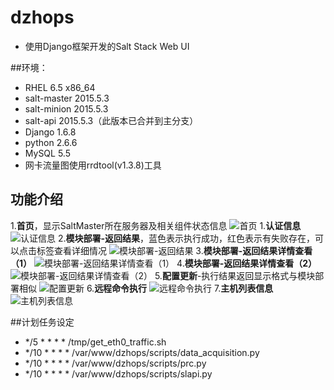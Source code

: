 # dzhops   
+ 使用Django框架开发的Salt Stack Web UI   

##环境：
+ RHEL 6.5 x86_64
+ salt-master 2015.5.3    
+ salt-minion 2015.5.3      
+ salt-api 2015.5.3（此版本已合并到主分支）     
+ Django 1.6.8     
+ python 2.6.6     
+ MySQL 5.5  
+ 网卡流量图使用rrdtool(v1.3.8)工具

## 功能介绍
1.**首页**，显示SaltMaster所在服务器及相关组件状态信息
![首页](https://github.com/Hasal/picture/blob/master/dzhops_pic/index.png)
1.**认证信息**
![认证信息](https://github.com/Hasal/picture/blob/master/dzhops_pic/au.png)
2.**模块部署-返回结果**，蓝色表示执行成功，红色表示有失败存在，可以点击标签查看详细情况
![模块部署-返回结果](https://github.com/Hasal/picture/blob/master/dzhops_pic/deploy.png)
3.**模块部署-返回结果详情查看（1）**
![模块部署-返回结果详情查看（1）](https://github.com/Hasal/picture/blob/master/dzhops_pic/deploy-dec-1.png)
4.**模块部署-返回结果详情查看（2）**
![模块部署-返回结果详情查看（2）](https://github.com/Hasal/picture/blob/master/dzhops_pic/deploy-dec-2.png)
5.**配置更新**-执行结果返回显示格式与模块部署相似
![配置更新](https://github.com/Hasal/picture/blob/master/dzhops_pic/config_update.png)
6.**远程命令执行**
![远程命令执行](https://github.com/Hasal/picture/blob/master/dzhops_pic/exec.png)
7.**主机列表信息**
![主机列表信息](https://github.com/Hasal/picture/blob/master/dzhops_pic/server_list.png)

##计划任务设定
+ */5 * * * * /tmp/get_eth0_traffic.sh
+ */10 * * * * /var/www/dzhops/scripts/data_acquisition.py
+ */10 * * * * /var/www/dzhops/scripts/prc.py
+ */10 * * * * /var/www/dzhops/scripts/slapi.py
